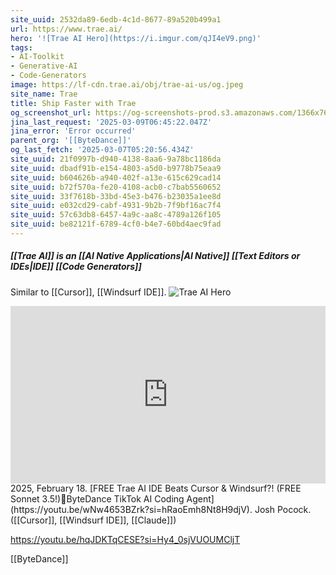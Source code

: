 ```yaml
---
site_uuid: 2532da89-6edb-4c1d-8677-89a520b499a1
url: https://www.trae.ai/
hero: '![Trae AI Hero](https://i.imgur.com/qJI4eV9.png)'
tags:
- AI-Toolkit
- Generative-AI
- Code-Generators
image: https://lf-cdn.trae.ai/obj/trae-ai-us/og.jpeg
site_name: Trae
title: Ship Faster with Trae
og_screenshot_url: https://og-screenshots-prod.s3.amazonaws.com/1366x768/80/false/6b34f9e65ca9d66ebb883d04c7169192623329b90460fdb514571a4245d82d8a.jpeg
jina_last_request: '2025-03-09T06:45:22.047Z'
jina_error: 'Error occurred'
parent_org: '[[ByteDance]]'
og_last_fetch: '2025-03-07T05:20:56.434Z'
site_uuid: 21f0997b-d940-4138-8aa6-9a78bc1186da
site_uuid: dbadf91b-e154-4803-a5d0-b9778b75eaa9
site_uuid: b604626b-a940-402f-a13e-615c629cad14
site_uuid: b72f570a-fe20-4108-acb0-c7bab5560652
site_uuid: 33f7618b-33bd-45e3-b476-b23035a1ee8d
site_uuid: e032cd29-cabf-4931-9b2b-7f9bf16ac7f4
site_uuid: 57c63db8-6457-4a9c-aa8c-4789a126f105
site_uuid: be82121f-6789-4cf0-b4e7-60bd4aec9fad
---
```

##### [[Trae AI]] is an  [[AI Native Applications|AI Native]] [[Text Editors or IDEs|IDE]] [[Code Generators]]
Similar to [[Cursor]], [[Windsurf IDE]].
![Trae AI Hero](https://i.imgur.com/qJI4eV9.png)

<iframe 
  style="aspect-ratio:16/9;width:100%;height:auto" 
  src="https://www.youtube.com/embed/wNw4653BZrk?si=hRaoEmh8Nt8H9djV" 
  title="YouTube video player" 
  frameborder="0" 
  allow="accelerometer; autoplay; clipboard-write; encrypted-media; gyroscope; picture-in-picture; web-share" 
  referrerpolicy="strict-origin-when-cross-origin" 
  allowfullscreen
></iframe>
2025, February 18. [FREE Trae AI IDE Beats Cursor & Windsurf?! (FREE Sonnet 3.5!)🤖ByteDance TikTok AI Coding Agent](https://youtu.be/wNw4653BZrk?si=hRaoEmh8Nt8H9djV). Josh Pocock. ([[Cursor]], [[Windsurf IDE]], [[Claude]])


https://youtu.be/hqJDKTqCESE?si=Hy4_0sjVUOUMCljT

[[ByteDance]]


